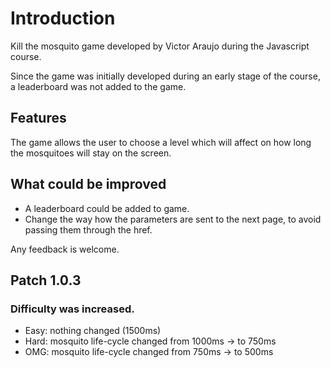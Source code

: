 # Introduction

Kill the mosquito game developed by Victor Araujo during the Javascript course.

Since the game was initially developed during an early stage of the course, a leaderboard was not added to the game.

## Features

The game allows the user to choose a level which will affect on how long the mosquitoes will stay on the screen.

## What could be improved

* A leaderboard could be added to game.
* Change the way how the parameters are sent to the next page, to avoid passing them through the href.

Any feedback is welcome.

## Patch 1.0.3

### Difficulty was increased.

* Easy: nothing changed (1500ms)
* Hard: mosquito life-cycle changed from 1000ms -> to 750ms
* OMG: mosquito life-cycle changed from 750ms -> to 500ms
